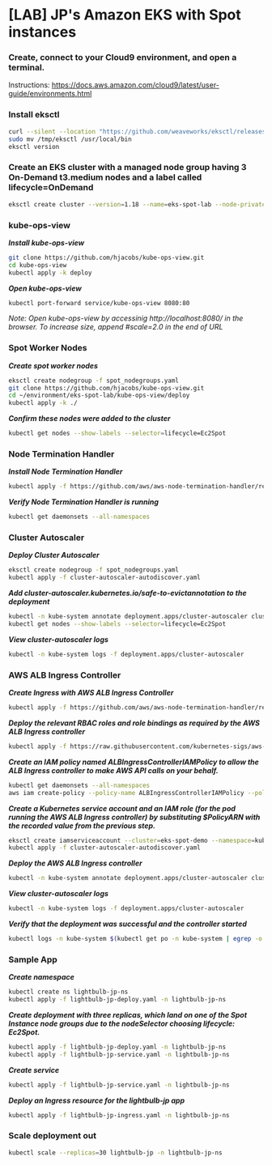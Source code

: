 # [LAB] JP's Amazon EKS with Spot instances

### Create, connect to your Cloud9 environment, and open a terminal.

Instructions: https://docs.aws.amazon.com/cloud9/latest/user-guide/environments.html

### Install eksctl
```bash
curl --silent --location "https://github.com/weaveworks/eksctl/releases/latest/download/eksctl_$(uname -s)_amd64.tar.gz" | tar xz -C /tmp
sudo mv /tmp/eksctl /usr/local/bin
eksctl version
```

### Create an EKS cluster with a managed node group having 3 On-Demand t3.medium nodes and a label called lifecycle=OnDemand

```bash
eksctl create cluster --version=1.18 --name=eks-spot-lab --node-private-networking --managed --nodes=3 --alb-ingress-access --region=us-east-1 --node-type t3.medium --node-labels="lifecycle=OnDemand" --asg-access --zones=us-east-1a,us-east-1b
```
### kube-ops-view

***Install kube-ops-view***

```bash
git clone https://github.com/hjacobs/kube-ops-view.git
cd kube-ops-view
kubectl apply -k deploy
```

***Open kube-ops-view***

```bash
kubectl port-forward service/kube-ops-view 8080:80
```

_Note: Open kube-ops-view by accessinig http://localhost:8080/ in the browser. To increase size, append #scale=2.0 in the end of URL_

### Spot Worker Nodes

***Create spot worker nodes***

```bash
eksctl create nodegroup -f spot_nodegroups.yaml
git clone https://github.com/hjacobs/kube-ops-view.git
cd ~/environment/eks-spot-lab/kube-ops-view/deploy
kubectl apply -k ./
```

***Confirm these nodes were added to the cluster***

```bash
kubectl get nodes --show-labels --selector=lifecycle=Ec2Spot
```

### Node Termination Handler

***Install Node Termination Handler***

```bash
kubectl apply -f https://github.com/aws/aws-node-termination-handler/releases/download/v1.10.0/all-resources.yaml
```

***Verify Node Termination Handler is running***

```bash
kubectl get daemonsets --all-namespaces
```

### Cluster Autoscaler

***Deploy Cluster Autoscaler***

```bash
eksctl create nodegroup -f spot_nodegroups.yaml
kubectl apply -f cluster-autoscaler-autodiscover.yaml
```

***Add cluster-autoscaler.kubernetes.io/safe-to-evictannotation to the deployment***

```bash
kubectl -n kube-system annotate deployment.apps/cluster-autoscaler cluster-autoscaler.kubernetes.io/safe-to-evict="false"
kubectl get nodes --show-labels --selector=lifecycle=Ec2Spot
```

***View cluster-autoscaler logs***

```bash
kubectl -n kube-system logs -f deployment.apps/cluster-autoscaler
```

### AWS ALB Ingress Controller

***Create Ingress with AWS ALB Ingress Controller***

```bash
kubectl apply -f https://github.com/aws/aws-node-termination-handler/releases/download/v1.10.0/all-resources.yaml
```

***Deploy the relevant RBAC roles and role bindings as required by the AWS ALB Ingress controller***

```bash
kubectl apply -f https://raw.githubusercontent.com/kubernetes-sigs/aws-alb-ingress-controller/v2.0.1/docs/examples/rbac-role.yaml
```

***Create an IAM policy named ALBIngressControllerIAMPolicy to allow the ALB Ingress controller to make AWS API calls on your behalf.***

```bash
kubectl get daemonsets --all-namespaces
aws iam create-policy --policy-name ALBIngressControllerIAMPolicy --policy-document https://raw.githubusercontent.com/kubernetes-sigs/aws-alb-ingress-controller/v1.1.4/docs/examples/iam-policy.json
```

***Create a Kubernetes service account and an IAM role (for the pod running the AWS ALB Ingress controller) by substituting \$PolicyARN with the recorded value from the previous step.***

```bash
eksctl create iamserviceaccount --cluster=eks-spot-demo --namespace=kube-system --name=alb-ingress-controller --attach-policy-arn=\$PolicyARN --override-existing-serviceaccounts --approve
kubectl apply -f cluster-autoscaler-autodiscover.yaml
```

***Deploy the AWS ALB Ingress controller***

```bash
kubectl -n kube-system annotate deployment.apps/cluster-autoscaler cluster-autoscaler.kubernetes.io/safe-to-evict="false"
```

***View cluster-autoscaler logs***

```bash
kubectl -n kube-system logs -f deployment.apps/cluster-autoscaler
```

***Verify that the deployment was successful and the controller started***

```bash
kubectl logs -n kube-system $(kubectl get po -n kube-system | egrep -o alb-ingress[a-zA-Z0-9-]+)
```

### Sample App

***Create namespace***

```bash
kubectl create ns lightbulb-jp-ns
kubectl apply -f lightbulb-jp-deploy.yaml -n lightbulb-jp-ns
```

***Create deployment with three replicas, which land on one of the Spot Instance node groups due to the nodeSelector choosing lifecycle: Ec2Spot.***

```bash
kubectl apply -f lightbulb-jp-deploy.yaml -n lightbulb-jp-ns
kubectl apply -f lightbulb-jp-service.yaml -n lightbulb-jp-ns
```

***Create service***

```bash
kubectl apply -f lightbulb-jp-service.yaml -n lightbulb-jp-ns
```

***Deploy an Ingress resource for the lightbulb-jp app***

```bash
kubectl apply -f lightbulb-jp-ingress.yaml -n lightbulb-jp-ns
```

### Scale deployment out

```bash
kubectl scale --replicas=30 lightbulb-jp -n lightbulb-jp-ns
```